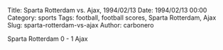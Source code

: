 Title: Sparta Rotterdam vs. Ajax, 1994/02/13
Date: 1994/02/13 00:00
Category: sports
Tags: football, football scores, Sparta Rotterdam, Ajax
Slug: sparta-rotterdam-vs-ajax
Author: carbonero


Sparta Rotterdam 0 - 1 Ajax
